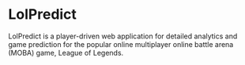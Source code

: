 # LolPredict

LolPredict is a player-driven web application for detailed analytics and game prediction for the popular online multiplayer online battle arena (MOBA) game, League of Legends. 
